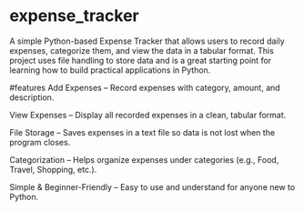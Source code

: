 # expense_tracker
A simple Python-based Expense Tracker that allows users to record daily expenses, categorize them, and view the data in a tabular format. This project uses file handling to store data and is a great starting point for learning how to build practical applications in Python.

#features
Add Expenses – Record expenses with category, amount, and description.

View Expenses – Display all recorded expenses in a clean, tabular format.

File Storage – Saves expenses in a text file so data is not lost when the program closes.

Categorization – Helps organize expenses under categories (e.g., Food, Travel, Shopping, etc.).

Simple & Beginner-Friendly – Easy to use and understand for anyone new to Python.
